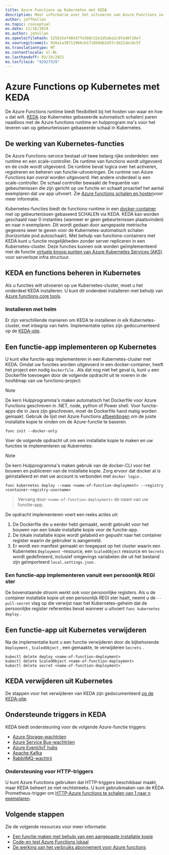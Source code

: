 ```yaml
---
title: Azure Functions op Kubernetes met KEDA
description: Meer informatie over het uitvoeren van Azure Functions in Kubernetes in de Cloud of on-premises met behulp van KEDA, op Kubernetes gebaseerde automatische schaling van gebeurtenissen.
author: jeffhollan
ms.topic: conceptual
ms.date: 11/18/2019
ms.author: jehollan
ms.openlocfilehash: 525635ef40437fe308c52e2d5aba2c97ed8f20e7
ms.sourcegitcommit: 910a1a38711966cb171050db245fc3b22abc8c5f
ms.translationtype: MT
ms.contentlocale: nl-NL
ms.lasthandoff: 03/19/2021
ms.locfileid: "92927529"
---
```

# <a name="azure-functions-on-kubernetes-with-keda"></a>Azure Functions op Kubernetes met KEDA

De Azure Functions runtime biedt flexibiliteit bij het hosten van waar en hoe u dat wilt.  [KEDA](https://keda.sh) (op Kubernetes gebaseerde automatisch schalen) paren naadloos met de Azure functions runtime en hulpprogram ma's voor het leveren van op gebeurtenissen gebaseerde schaal in Kubernetes.

## <a name="how-kubernetes-based-functions-work"></a>De werking van Kubernetes-functies

De Azure Functions-service bestaat uit twee belang rijke onderdelen: een runtime en een scale-controller.  De runtime van functions wordt uitgevoerd en de code wordt uitgevoerd.  De runtime bevat logica over het activeren, registreren en beheren van functie-uitvoeringen.  De runtime van Azure Functions kan *overal* worden uitgevoerd.  Het andere onderdeel is een scale-controller.  De schaal controller bewaakt de frequentie van gebeurtenissen die zijn gericht op uw functie en schaalt proactief het aantal exemplaren dat uw app uitvoert.  Zie [Azure functions schalen en hosten](functions-scale.md)voor meer informatie.

Kubernetes-functies biedt de functions-runtime in een [docker-container](functions-create-function-linux-custom-image.md) met op gebeurtenissen gebaseerd SCHALEN via KEDA.  KEDA kan worden geschaald naar 0 instanties (wanneer er geen gebeurtenissen plaatsvinden) en naar *n* exemplaren. Dit wordt gedaan door aangepaste metrische gegevens weer te geven voor de Kubernetes-automatisch schalen (horizontale pod autoschaalr).  Met behulp van functions-containers met KEDA kunt u functie mogelijkheden zonder server repliceren in een Kubernetes-cluster.  Deze functies kunnen ook worden geïmplementeerd met de functie [virtuele knoop punten van Azure Kubernetes Services (AKS)](../aks/virtual-nodes-cli.md) voor serverloze infra structuur.

## <a name="managing-keda-and-functions-in-kubernetes"></a>KEDA en functions beheren in Kubernetes

Als u functies wilt uitvoeren op uw Kubernetes-cluster, moet u het onderdeel KEDA installeren. U kunt dit onderdeel installeren met behulp van [Azure functions core tools](functions-run-local.md).

### <a name="installing-with-helm"></a>Installeren met helm

Er zijn verschillende manieren om KEDA te installeren in elk Kubernetes-cluster, met inbegrip van helm.  Implementatie opties zijn gedocumenteerd op de [KEDA-site](https://keda.sh/docs/1.4/deploy/).

## <a name="deploying-a-function-app-to-kubernetes"></a>Een functie-app implementeren op Kubernetes

U kunt elke functie-app implementeren in een Kubernetes-cluster met KEDA.  Omdat uw functies worden uitgevoerd in een docker-container, heeft het project een nodig `Dockerfile` .  Als dat nog niet het geval is, kunt u een Dockerfile toevoegen door de volgende opdracht uit te voeren in de hoofdmap van uw functions-project:

> [!NOTE]
> De kern Hulpprogramma's maken automatisch het Dockerfile voor Azure Functions geschreven in .NET, node, python of Power shell. Voor functie-apps die in Java zijn geschreven, moet de Dockerfile hand matig worden gemaakt. Gebruik de lijst met Azure Functions [afbeeldingen](https://github.com/Azure/azure-functions-docker) om de juiste installatie kopie te vinden om de Azure-functie te baseren.

```cli
func init --docker-only
```

Voer de volgende opdracht uit om een installatie kopie te maken en uw functies te implementeren op Kubernetes:

> [!NOTE]
> De kern Hulpprogramma's maken gebruik van de docker-CLI voor het bouwen en publiceren van de installatie kopie. Zorg ervoor dat docker al is geïnstalleerd en met uw account is verbonden met `docker login` .

```cli
func kubernetes deploy --name <name-of-function-deployment> --registry <container-registry-username>
```

> Vervang door `<name-of-function-deployment>` de naam van uw functie-app.

De opdracht implementeren voert een reeks acties uit:
1. De Dockerfile die u eerder hebt gemaakt, wordt gebruikt voor het bouwen van een lokale installatie kopie voor de functie-app.
2. De lokale installatie kopie wordt gelabeld en gepusht naar het container register waarin de gebruiker is aangemeld.
3. Er wordt een manifest gemaakt en toegepast op het cluster waarin een Kubernetes `Deployment` -resource, een `ScaledObject` resource en `Secrets` wordt gedefinieerd, inclusief omgevings variabelen die uit het bestand zijn geïmporteerd `local.settings.json` .

### <a name="deploying-a-function-app-from-a-private-registry"></a>Een functie-app implementeren vanuit een persoonlijk REGI ster

De bovenstaande stroom werkt ook voor persoonlijke registers.  Als u de container installatie kopie uit een persoonlijk REGI ster haalt, neemt u de `--pull-secret` vlag op die verwijst naar het Kubernetes-geheim dat de persoonlijke register referenties bevat wanneer u uitvoert `func kubernetes deploy` .

## <a name="removing-a-function-app-from-kubernetes"></a>Een functie-app uit Kubernetes verwijderen

Na de implementatie kunt u een functie verwijderen door de bijbehorende `Deployment` , `ScaledObject` , een gemaakte, te verwijderen `Secrets` .

```cli
kubectl delete deploy <name-of-function-deployment>
kubectl delete ScaledObject <name-of-function-deployment>
kubectl delete secret <name-of-function-deployment>
```

## <a name="uninstalling-keda-from-kubernetes"></a>KEDA verwijderen uit Kubernetes

De stappen voor het verwijderen van KEDA zijn gedocumenteerd [op de KEDA-site](https://keda.sh/docs/1.4/deploy/).

## <a name="supported-triggers-in-keda"></a>Ondersteunde triggers in KEDA

KEDA biedt ondersteuning voor de volgende Azure-functie triggers:

* [Azure Storage-wachtrijen](functions-bindings-storage-queue.md)
* [Azure Service Bus-wachtrijen](functions-bindings-service-bus.md)
* [Azure Event/IoT hubs](functions-bindings-event-hubs.md)
* [Apache Kafka](https://github.com/azure/azure-functions-kafka-extension)
* [RabbitMQ-wachtrij](https://github.com/azure/azure-functions-rabbitmq-extension)

### <a name="http-trigger-support"></a>Ondersteuning voor HTTP-triggers

U kunt Azure Functions gebruiken dat HTTP-triggers beschikbaar maakt, maar KEDA beheert ze niet rechtstreeks.  U kunt gebruikmaken van de KEDA Prometheus-trigger om [HTTP-Azure functions te schalen van 1 naar *n* exemplaren](https://dev.to/anirudhgarg_99/scale-up-and-down-a-http-triggered-function-app-in-kubernetes-using-keda-4m42).

## <a name="next-steps"></a>Volgende stappen
Zie de volgende resources voor meer informatie:

* [Een functie maken met behulp van een aangepaste installatie kopie](functions-create-function-linux-custom-image.md)
* [Code-en test Azure Functions lokaal](functions-develop-local.md)
* [De werking van het verbruiks abonnement voor Azure functions](functions-scale.md)